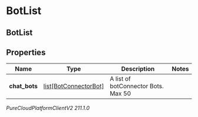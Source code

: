 # BotList

## BotList

## Properties

|Name | Type | Description | Notes|
|------------ | ------------- | ------------- | -------------|
| **chat_bots** | [list[BotConnectorBot]](BotConnectorBot) | A list of botConnector Bots. Max 50 | |



_PureCloudPlatformClientV2 211.1.0_
